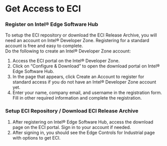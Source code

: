 # Get Access to ECI 

### Register on Intel® Edge Software Hub

To setup the ECI repository or download the ECI Release Archive, you will need an account on Intel® Developer Zone. Registering for a standard account is free and easy to complete.  
Do the following to create an Intel® Developer Zone account:

1. Access the ECI portal on the Intel® Developer Zone.
2. Click on “Configure & Download” to open the download portal on Intel® Edge Software Hub.
3. In the page that appears, click Create an Account to register for standard access if you do not have an Intel® Developer Zone account yet.
4. Enter your name, company email, and username in the registration form. Fill in other required information and complete the registration.

### Setup ECI Repository / Download ECI Release Archive

1. After registering on Intel® Edge Software Hub, access the download page on the ECI portal. Sign in to your account if needed.
2. After signing in, you should see the Edge Controls for Industrial page with options to get ECI.  
